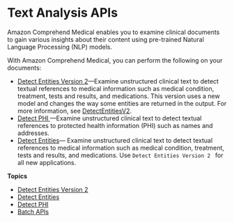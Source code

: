 # Text Analysis APIs<a name="text-analysis-apis-med"></a>

Amazon Comprehend Medical enables you to examine clinical documents to gain various insights about their content using pre\-trained Natural Language Processing \(NLP\) models\. 

With Amazon Comprehend Medical, you can perform the following on your documents:
+ [Detect Entities Version 2](extracted-med-info-V2.md)—Examine unstructured clinical text to detect textual references to medical information such as medical condition, treatment, tests and results, and medications\. This version uses a new model and changes the way some entities are returned in the output\. For more information, see [DetectEntitiesV2](API_medical_DetectEntitiesV2.md)\.
+ [Detect PHI ](how-medical-phi.md)—Examine unstructured clinical text to detect textual references to protected health information \(PHI\) such as names and addresses\.
+ [Detect Entities](extracted-med-info.md)— Examine unstructured clinical text to detect textual references to medical information such as medical condition, treatment, tests and results, and medications\. Use `Detect Entities Version 2 ` for all new applications\.

**Topics**
+ [Detect Entities Version 2](extracted-med-info-V2.md)
+ [Detect Entities](extracted-med-info.md)
+ [Detect PHI](how-medical-phi.md)
+ [Batch APIs](batch-api-med.md)